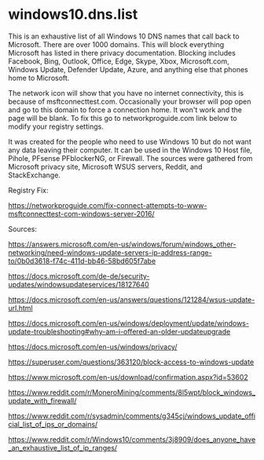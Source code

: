 # windows10.dns.list
This is an exhaustive list of all Windows 10 DNS names that call back to Microsoft. There are over 1000 domains. This will block everything Microsoft has listed in there privacy documentation. Blocking includes Facebook, Bing, Outlook, Office, Edge, Skype, Xbox, Microsoft.com, Windows Update, Defender Update, Azure, and anything else that phones home to Microsoft.

The network icon will show that you have no internet connectivity, this is because of msftconnecttest.com. Occasionally your browser will pop open and go to this domain to force a connection home. It won't work and the page will be blank. To fix this go to networkproguide.com link below to modify your registry settings.

It was created for the people who need to use Windows 10 but do not want any data leaving their computer.
It can be used in the Windows 10 Host file, Pihole, PFsense PFblockerNG, or Firewall.
The sources were gathered from Microsoft privacy site, Microsoft WSUS servers, Reddit, and StackExchange. 

Registry Fix:

https://networkproguide.com/fix-connect-attempts-to-www-msftconnecttest-com-windows-server-2016/

Sources:

https://answers.microsoft.com/en-us/windows/forum/windows_other-networking/need-windows-update-servers-ip-address-range-to/0b0d3618-f74c-411d-bb46-58bd605f7abe

https://docs.microsoft.com/de-de/security-updates/windowsupdateservices/18127640

https://docs.microsoft.com/en-us/answers/questions/121284/wsus-update-url.html

https://docs.microsoft.com/en-us/windows/deployment/update/windows-update-troubleshooting#why-am-i-offered-an-older-updateupgrade

https://docs.microsoft.com/en-us/windows/privacy/

https://superuser.com/questions/363120/block-access-to-windows-update

https://www.microsoft.com/en-us/download/confirmation.aspx?id=53602

https://www.reddit.com/r/MoneroMining/comments/8l5wpt/block_windows_update_with_firewall/

https://www.reddit.com/r/sysadmin/comments/g345cj/windows_update_official_list_of_ips_or_domains/

https://www.reddit.com/r/Windows10/comments/3j8909/does_anyone_have_an_exhaustive_list_of_ip_ranges/
